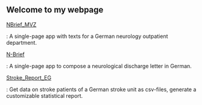 ## Welcome to my webpage

[NBrief_MVZ](https://emanuilg.github.io/NBrief_MVZ)

: A single-page app with texts for a German neurology outpatient department.

[N-Brief](https://emanuilg.github.io/N-Brief/)

: A single-page app to compose a neurological discharge letter in German.

[Stroke_Report_EG](https://emanuilg.github.io/Stroke_Report_EG/)

: Get data on stroke patients of a German stroke unit as csv-files, generate a customizable statistical report.
